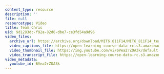 ```yaml
---
content_type: resource
description: ''
file: null
resourcetype: Video
title: Team Chris
uid: 9d1283dc-f92a-82d6-dbe7-ce3fd54a9d96
video_files:
  archive_url: https://archive.org/download/MIT6.811F14/MIT6_811F14_team_chris_300k.mp4
  video_captions_file: https://open-learning-course-data-rc.s3.amazonaws.com/6-811-principles-and-practice-of-assistive-technology-fall-2014/026dacf5a0ce5919a2a158f713024203_6Vea2rZOA3k.vtt
  video_thumbnail_file: https://img.youtube.com/vi/6Vea2rZOA3k/default.jpg
  video_transcript_file: https://open-learning-course-data-rc.s3.amazonaws.com/6-811-principles-and-practice-of-assistive-technology-fall-2014/e22597d856dbbd1abb557dc0c90dbf73_6Vea2rZOA3k.pdf
video_metadata:
  youtube_id: 6Vea2rZOA3k
---
```

